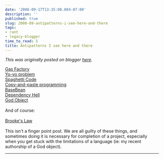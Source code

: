```yaml
---
date: '2008-09-17T13:35:00.004-07:00'
description: ''
published: true
slug: 2008-09-antipatterns-i-see-here-and-there
tags:
- rant
- legacy-blogger
time_to_read: 5
title: Antipatterns I see here and there
---
```


*This was originally posted on blogger [here](https://pydanny.blogspot.com/2008/09/antipatterns-i-see-here-and-there.html)*.

<a href="http://en.wikipedia.org/wiki/Gas_factory">Gas Factory</a><br /><a href="http://en.wikipedia.org/wiki/Yo-yo_problem">Yo-yo problem</a><br /><a href="http://en.wikipedia.org/wiki/Spaghetti_code">Spaghetti Code</a><br /><a href="http://en.wikipedia.org/wiki/Copy_and_paste_programming">Copy-and-paste programming</a><br /><a href="http://en.wikipedia.org/wiki/BaseBean">BaseBean</a><br /><a href="http://en.wikipedia.org/wiki/Dependency_hell">Dependency Hell</a><br /><a href="http://en.wikipedia.org/wiki/God_object">God Object</a><br /><br />And of course:<br /><br /><a href="http://en.wikipedia.org/wiki/Brooks%27s_law">Brooke's Law</a><br /><br />This isn't a finger point post.  We are all guilty of these things, and sometimes doing it is necessary for completion of a project, especially when you get stuck with the limitations of a language (ie: my recent authorship of a God object).

---

